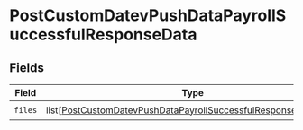 # PostCustomDatevPushDataPayrollSuccessfulResponseData


## Fields

| Field                                                                                                                                               | Type                                                                                                                                                | Required                                                                                                                                            | Description                                                                                                                                         |
| --------------------------------------------------------------------------------------------------------------------------------------------------- | --------------------------------------------------------------------------------------------------------------------------------------------------- | --------------------------------------------------------------------------------------------------------------------------------------------------- | --------------------------------------------------------------------------------------------------------------------------------------------------- |
| `files`                                                                                                                                             | list[[PostCustomDatevPushDataPayrollSuccessfulResponseDataFiles](../../models/shared/postcustomdatevpushdatapayrollsuccessfulresponsedatafiles.md)] | :heavy_check_mark:                                                                                                                                  | N/A                                                                                                                                                 |